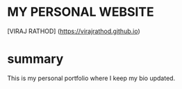 
# MY PERSONAL WEBSITE
 [VIRAJ RATHOD] (https://virajrathod.github.io)

 # summary
 
  This is my personal portfolio where I keep my bio updated.

